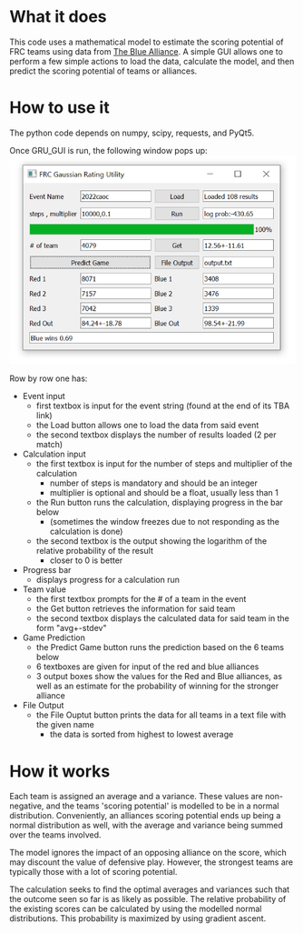 # What it does
This code uses a mathematical model to estimate the scoring potential of FRC teams using data from [The Blue Alliance](https://www.thebluealliance.com/). A simple GUI allows one to perform a few simple actions to load the data, calculate the model, and then predict the scoring potential of teams or alliances.

# How to use it
The python code depends on numpy, scipy, requests, and PyQt5.

Once GRU_GUI is run, the following window pops up:
![](FRCGRU.png)

Row by row one has:
- Event input
    - first textbox is input for the event string (found at the end of its TBA link)
    - the Load button allows one to load the data from said event
    - the second textbox displays the number of results loaded (2 per match)
- Calculation input
    - the first textbox is input for the number of steps and multiplier of the calculation
        - number of steps is mandatory and should be an integer
        - multiplier is optional and should be a float, usually less than 1
    - the Run button runs the calculation, displaying progress in the bar below
        - (sometimes the window freezes due to not responding as the calculation is done)
    - the second textbox is the output showing the logarithm of the relative probability of the result
        - closer to 0 is better
- Progress bar
    - displays progress for a calculation run
- Team value
    - the first textbox prompts for the # of a team in the event
    - the Get button retrieves the information for said team
    - the second textbox displays the calculated data for said team in the form "avg+-stdev"
- Game Prediction
    - the Predict Game button runs the prediction based on the 6 teams below
    - 6 textboxes are given for input of the red and blue alliances
    - 3 output boxes show the values for the Red and Blue alliances, as well as an estimate for the probability of winning for the stronger alliance
- File Output
    - the File Ouptut button prints the data for all teams in a text file with the given name
        - the data is sorted from highest to lowest average

# How it works
Each team is assigned an average and a variance. These values are non-negative, and the teams 'scoring potential' is modelled to be in a normal distribution. Conveniently, an alliances scoring potential ends up being a normal distribution as well, with the average and variance being summed over the teams involved.

The model ignores the impact of an opposing alliance on the score, which may discount the value of defensive play. However, the strongest teams are typically those with a lot of scoring potential.

The calculation seeks to find the optimal averages and variances such that the outcome seen so far is as likely as possible.
The relative probability of the existing scores can be calculated by using the modelled normal distributions.
This probability is maximized by using gradient ascent.